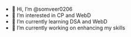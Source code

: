 - 👋 Hi, I’m @somveer0206
- 👀 I’m interested in CP and WebD
- 🌱 I’m currently learning DSA and WebD
- 💞️ I’m currently working on enhancing my skills

<!---
somveer0206/somveer0206 is a ✨ special ✨ repository because its `README.md` (this file) appears on your GitHub profile.
You can click the Preview link to take a look at your changes.
--->
